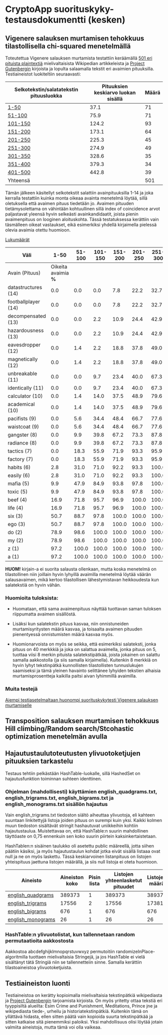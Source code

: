 # CryptoApp suorituskyky-testausdokumentti (kesken)

## Vigenere salauksen murtamisen tehokkuus tilastollisella chi-squared menetelmällä

Toteutettua Vigenere salauksen murtamista testattiin keräämällä [501 eri pituista plaintextiä](https://github.com/Jsos17/Classic-crypto/blob/master/documentation/unmanipulated_501_sample_plaintexts.txt) mielivaltaisista Wikipedian artikkeleista ja [Project Gutenbergin](http://www.gutenberg.org/wiki/Category:Bookshelf) kirjoista ja lopulta salaamalla tekstit eri avaimien pituuksilla. Testiaineistot luokiteltiin seuraavasti:

| Selkotekstin/salatatekstin pituusluokka | Pituuksien keskiarvo luokan sisällä | Määrä |
| ----|-----|----------|
| [1-50](https://github.com/Jsos17/Classic-crypto/blob/master/documentation/plaintexts1-50.txt) | 37.1 | 71 |
| [51-100](https://github.com/Jsos17/Classic-crypto/blob/master/documentation/plaintexts51-100.txt) | 75.9 | 71 |
| [101-150](https://github.com/Jsos17/Classic-crypto/blob/master/documentation/plaintexts101-150.txt) | 124.2 | 93 |
| [151-200](https://github.com/Jsos17/Classic-crypto/blob/master/documentation/plaintexts151-200.txt) | 173.1 | 64 |
| [201-250](https://github.com/Jsos17/Classic-crypto/blob/master/documentation/plaintexts201-250.txt) | 225.3 | 45 |
| [251-300](https://github.com/Jsos17/Classic-crypto/blob/master/documentation/plaintexts251-300.txt) | 274.9 | 49 |
| [301-350](https://github.com/Jsos17/Classic-crypto/blob/master/documentation/plaintexts301-350.txt) | 328.6 | 35 |
| [351-400](https://github.com/Jsos17/Classic-crypto/blob/master/documentation/plaintexts351-400.txt) | 379.3 | 34 |
| [401-500](https://github.com/Jsos17/Classic-crypto/blob/master/documentation/plaintexts401-500.txt) | 442.8 | 39 |
| Yhteensä | | 501 |

Tämän jälkeen käsitellyt selkotekstit salattiin avainpituuksilla 1-14 ja joka kerralla testattiin kuinka monta oikeaa avainta menetelmä löytää, sillä oletuksella että avaimen pituus tiedetään jo. Avaimen pituuden tietämysolettama on vähintään kohtuullinen  sillä index of coincidence arvot paljastavat yleensä hyvin selkeästi avainkandidaatit, joista pienin avaimenpituus on looginen aloituskohta.
Tässä testatuksessa kerättiin vain täsmälleen oikeat vastaukset, eikä esimerkiksi yhdellä kirjaimella pielessä olevia avaimia otettu huomioon.

[Lukumäärät](https://github.com/Jsos17/Classic-crypto/blob/master/documentation/vigenere_krypto_avaimet.md)

| Väli | 1-50 | 51-100 | 101-150 | 151-200 | 201-250 | 251-300 | 301-350 | 351-400 | 401-500 |
|----|----|----|----|----|----|----|----|----|----|
| Avain (Pituus) | Oikeita avaimia **%** |
| datastructures (14) | 0.0 | 0.0 | 0.0 | 7.8 | 22.2 | 32.7 | 28.6 | 76.5 | 71.8 |
| footballplayer (14) | 0.0 | 0.0 | 0.0 | 7.8 | 22.2 | 32.7 | 28.6 | 76.5 | 71.8 |
| decompensated (13) | 0.0 | 0.0 | 2.2 | 10.9 | 24.4 | 42.9 | 54.3 | 76.5 | 87.2 |
| hazardousness (13) | 0.0 | 0.0 | 2.2 | 10.9 | 24.4 | 42.9 | 54.3 | 76.5 | 87.2 |
| eavesdropper (12) | 0.0 | 1.4 | 2.2 | 18.8 | 37.8 | 49.0 | 68.6 | 97.1 | 89.7 |
| magnetically (12) | 0.0 | 1.4 | 2.2 | 18.8 | 37.8 | 49.0 | 68.6 | 97.1 | 89.7 |
| unbreakable (11) | 0.0 | 0.0 | 9.7 | 23.4 | 40.0 | 67.3 | 74.3 | 85.3 | 92.3 |
| identically (11) | 0.0 | 0.0 | 9.7 | 23.4 | 40.0 | 67.3 | 74.3 | 85.3 | 92.3 |
| calculator (10) | 0.0 | 1.4 | 14.0 | 37.5 | 48.9 | 79.6 | 88.6 | 94.1 | 97.4 |
| academical (10) | 0.0 | 1.4 | 14.0 | 37.5 | 48.9 | 79.6 | 88.6 | 94.1 | 97.4 |
| pacifists (9) | 0.0 | 5.6 | 34.4 | 48.4 | 66.7 | 77.6 | 85.7 | 100.0 | 100.0 |
| waistcoat (9) | 0.0 | 5.6 | 34.4 | 48.4 | 66.7 | 77.6 | 85.7 | 100.0 | 100.0 |
| gangster (8) | 0.0 | 9.9 | 39.8 | 67.2 |73.3 | 87.8 | 94.3 | 100.0 | 100.0 |
| radiance (8) | 0.0 | 9.9 | 39.8 | 67.2 |73.3 | 87.8 | 94.3 | 100.0 | 100.0 |
| tactics (7) | 0.0 | 18.3 | 55.9 | 71.9 | 93.3 | 95.9 | 91.4 | 100.0 | 100.0 |
| factory (7) | 0.0 | 18.3 | 55.9 | 71.9 | 93.3 | 95.9 | 91.4 | 100.0 | 100.0 |
| habits (6) | 2.8 | 31.0 | 71.0 | 92.2 | 93.3 | 100.0 | 100.0 | 100.0 | 100.0 |
| easily (6) | 2.8 | 31.0 | 71.0 | 92.2 | 93.3 | 100.0 | 100.0 | 100.0 | 100.0 |
| mafia (5) | 9.9 | 47.9 | 84.9 | 93.8 | 97.8 | 100.0 | 100.0 | 100.0 | 100.0 |
| toxic (5) | 9.9 | 47.9 | 84.9 | 93.8 | 97.8 | 100.0 | 100.0 | 100.0 | 100.0 |
| beef (4) | 16.9 | 71.8 | 95.7 | 96.9 | 100.0 | 100.0 | 100.0 | 100.0 | 100.0 |
| life (4) | 16.9 | 71.8 | 95.7 | 96.9 | 100.0 | 100.0 | 100.0 | 100.0 | 100.0 |
| six (3) | 50.7 | 88.7 | 97.8 | 100.0 | 100.0 | 100.0 | 100.0 | 100.0 | 100.0 |
| ego (3) | 50.7 | 88.7 | 97.8 | 100.0 | 100.0 | 100.0 | 100.0 | 100.0 | 100.0 |
| do (2) | 78.9 | 98.6 | 100.0 | 100.0 | 100.0 | 100.0 | 100.0 | 100.0 | 100.0 |
| my (2) | 78.9 | 98.6 | 100.0 | 100.0 | 100.0 | 100.0 | 100.0 | 100.0 | 100.0 |
| z (1) | 97.2 | 100.0 | 100.0 | 100.0 | 100.0 | 100.0 | 100.0 | 100.0 | 100.0 |
| a (1) | 97.2 | 100.0 | 100.0 | 100.0 | 100.0 | 100.0 | 100.0 | 100.0 | 100.0 |

**HUOM!** kirjain-a ei suorita salausta ollenkaan, mutta koska menetelmä on tilastollinen niin joillain hyvin lyhyillä avaimilla menetelmä löytää väärän salausavaimen, mikä kertoo tilastollisen lähestymistavan heikkoudesta kun salatekstiä on hyvin vähän.

### Huomioita tuloksista:

* Huomataan, että sama avaimenpituus näyttää tuottavan saman tuloksen riippumatta avaimen sisällöstä.

* Lisäksi kun salatekstin pituus kasvaa, niin onnistuneiden murtamisyritysten määrä kasvaa, ja toisaalta avaimen pituuden pienentyessä onnistumisten määrä kasvaa myös. 

* Huomionarvoista on myös se seikka, että esimerkiksi salateksti, jonka pituus on 40 merkkkiä ja joka on salattua avaimella, jonka pituus on 5, tuottaa viisi 8 merkin pituista salatekstipätkää, joista jokainen on salattu samalla aakkostolla (ja siis samalla kirjaimella). Kuitenkin 8 merkkiä on hyvin lyhyt tekstinpätkä kunnollisten tilastollisten tunnuslukujen saamiseksi ja tämä yleinen havainto selittänee lyhyiden tekstien alhaisia murtamisprosentteja kaikilla paitsi aivan lyhimmillä avaimilla.

### Muita testejä

[Aiempi testiasetelmaltaan huonompi suorituskykytesti Vigenere salauksen murtamiselle](https://github.com/Jsos17/Classic-crypto/blob/master/documentation/Vigenere_cryptanalysis_test_old.md)

## Transposition salauksen murtamisen tehokkuus Hill climbing/Random search/Stcohastic optimization menetelmän avulla


## Hajautustaulutoteutusten ylivuotoketjujen pituuksien tarkastelu

Testaus tehtiin pelkästään HashTable-luokalle, sillä HashedSet on hajautusfunktion toiminnan suhteen identtinen.

### Ohjelman (mahdollisesti) käyttämien english_quadgrams.txt, english_trigrams.txt, english_bigrams.txt ja english_monograms.txt sisällön hajautus

Vain english_trigrams.txt tiedoston siältö aiheuttaa ylivuotoja, eli kahteen suuntaan linkitettyjä listoja joiden pituus on surempi kuin yksi. Kaikki kolmen muun tiedoston sisältävät stringit hashautuvat uniikkeihin kohtiin hajautustaulua. Muistettavaa on, että HashTable:n suurin mahdollinen täyttöaste on 0,75 ennenkuin sen koko suurin piirtein kaksinkertaistetaan.

HashTablen:n sisäinen taulukko oli asetettu public määreellä, jotta siihen päätiin käsiksi, ja myös hajautustaulun kohdat jotka eivät sisällä listaaa ovat null ja ne on myös laskettu. Tässä keskiarvoinen listanpituus on listojen yhteispituus jaettuna listojen määrällä, ja siis null listoja ei oteta huomioon.

| Aineisto | Aineiston koko | Pisin lista | Listojen yhteenlasketut pituudet | Listojen määrä | Listan pituus keskiarvo | Nulleja | Hajautustaulun koko |
|----|----|----|----|----|----|----|----|
| [english_quadgrams](https://github.com/Jsos17/Classic-crypto/blob/master/documentation/hashtable_collision_tests/quadgrams_overflow.png) | 389373 | 1 | 389373 | 389373 | 1.0 | 397060 | 786433 |
| [english_trigrams](https://github.com/Jsos17/Classic-crypto/blob/master/documentation/hashtable_collision_tests/trigrams_overflow.png) | 17556 | 2 | 17556 | 17381 | 1.01 | 7190 |  24571 |
| [english_bigrams](https://github.com/Jsos17/Classic-crypto/blob/master/documentation/hashtable_collision_tests/bigrams_overflow.png) | 676 | 1 | 676 | 676 | 1.0 | 867 | 1543 |
| [english_monograms](https://github.com/Jsos17/Classic-crypto/blob/master/documentation/hashtable_collision_tests/monograms_overflow.png) | 26 | 1 | 26 | 26 | 1.0 | 21 |  47 |

### HashTable:n ylivuotolistat, kun tallennetaan random permutaatioita aakkostosta

Aakkostoa abcdefghijklmnopqrstuvwxyz permutoitiin randomizeInPlace-algoritmilla tuottaen mielivaltaisia Stringejä, ja jos HashTable ei vielä sisältänyt tätä Stringiä niin se tallennetteiin sinne. Samalla kerättiin tilastoaineistoa ylivuotoketjuista.

## Testiaineiston luonti

Testiaineistoa on kerätty kopioimalla mielivaltaisia tekstinpätkiä wikipediasta ja  [Project Gutenbergin](http://www.gutenberg.org/wiki/Harvard_Classics_(Bookshelf)) tarjoamista kirjoista. On myös yritetty ottaa tekstiä eri tyyppisiltä alueilta: Esim Crime and Punishment, Meditations, Prince jne ja wikipediasta tiede-, urheilu ja historiatekstinpätkiä. Kuitenkin tämä on yllättävä hidasta, ellen sitten päätä vain kopioida suurta tekstinpätkää ja sitten katkaise sitä pienemmiksi paloiksi. Yksi mahdollisuus olisi löytää jotain valmiita aineistoja, mutta tämä voi olla vaikeaa.  

